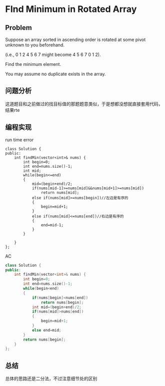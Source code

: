 # FInd Minimum in Rotated Array
## Problem 
Suppose an array sorted in ascending order is rotated at some pivot unknown to you beforehand.

(i.e., 0 1 2 4 5 6 7 might become 4 5 6 7 0 1 2).

Find the minimum element.

You may assume no duplicate exists in the array.
## 问题分析
这道题目和之前做过的找目标值的那题题意类似，于是想都没想就直接套用代码，结果rte
## 编程实现
run time error
```
class Solution {
public:
    int findMin(vector<int>& nums) {
        int begin=0;
        int end=nums.size()-1;
        int mid;
        while(begin<=end)
        {
            mid=(begin+end)/2;
            if(nums[mid-1]>=nums[mid]&&nums[mid+1]>=nums[mid])
                return nums[mid];
            else if(nums[mid]>=nums[begin])//左边是有序的
            {
                begin=mid+1;
            }
            else if(nums[mid]<=nums[end])//右边是有序的
            {
                end=mid-1;
            }
        }
        
    }
};
```
AC
```c++
class Solution {
public:
    int findMin(vector<int>& nums) {
        int begin=0;
        int end=nums.size()-1;
        while(begin<end)
        {
            if(nums[begin]<nums[end])
                return nums[begin];
            int mid=(begin+end)/2;
            if(nums[mid]>nums[end])
            {
                begin=mid+1;
            }
            else end=mid;
        }
        return nums[begin];
    }
};
```
## 总结
总体的思路还是二分法，不过注意细节处的区别
